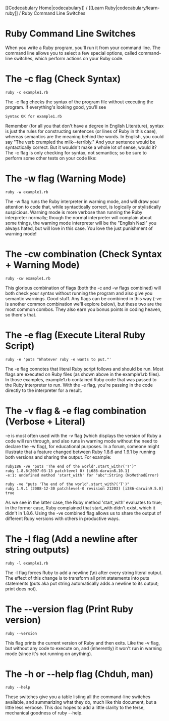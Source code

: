 [[Codecabulary Home|codecabulary]] / [[Learn Ruby|codecabulary/learn-ruby]] / Ruby Command Line Switches

Ruby Command Line Switches
========================
When you write a Ruby program, you'll run it from your command line. The command line allows you to select a few special options, called command-line switches, which perform actions on your Ruby code.

The -c flag (Check Syntax)
========================
```
ruby -c example1.rb
```
The -c flag checks the syntax of the program file without executing the program. If everything's looking good, you'll see

```
Syntax OK for example1.rb
```

Remember (for all you that don't have a degree in English Literature), syntax is just the rules for constructing sentences (or lines of Ruby in this case), whereas semantics are the meaning behind the words. In English, you could say "The verb crumpled the milk--terribly." And your sentence would be syntactically correct. But it wouldn't make a whole lot of sense, would it? The -c flag is only checking for syntax, not semantics; so be sure to perform some other tests on your code like:

The -w flag (Warning Mode)
========================
```
ruby -w example1.rb
```

The -w flag runs the Ruby interpreter in warning mode, and will draw your attention to code that, while syntactically correct, is logically or stylistically suspicious. Warning mode is more verbose than running the Ruby interpreter normally; though the normal interpreter will complain about some things, the warning mode interpreter will be the "English Nazi" you always hated, but will love in this case. You love the just punishment of warning mode!

The -cw combination (Check Syntax + Warning Mode)
========================
```
ruby -cw example1.rb
```

This glorious combination of flags (both the -c and -w flags combined) will both check your syntax without running the program and also give you semantic warnings. Good stuff. Any flags can be combined in this way (-ve is another common combination we'll explore below), but these two are the most common combos. They also earn you bonus points in coding heaven, so there's that.

The -e flag (Execute Literal Ruby Script)
========================
```
ruby -e 'puts "Whatever ruby -e wants to put."'
```

The -e flag connotes that literal Ruby script follows and should be run. Most flags are executed on Ruby files (as shown above in the example1.rb files). In those examples, example1.rb contained Ruby code that was passed to the Ruby interpreter to run. With the -e flag, you're passing in the code directly to the interpreter for a result.

The -v flag & -e flag combination (Verbose + Literal)
========================
-e is most often used with the -v flag (which displays the version of Ruby a code will run through, and also runs in warning mode without the need to declare the -w flag), for educational purposes. In a forum, someone might illustrate that a feature changed between Ruby 1.8.6 and 1.9.1 by running both versions and sharing the output. For example:

```
ruby186 -ve "puts 'The end of the world'.start_with?('T')"
ruby 1.8.6(2007-03-13 patchlevel 0) [i686-darwin8.10.1]
-e:1: undefined method 'start_with' for "abc":String (NoMethodError)

ruby -ve "puts 'The end of the world'.start_with?('T')"
ruby 1.9.1 (2008-12-30 patchlevel-0 revision 21203) [i386-darwin9.5.0]
true
```

As we see in the latter case, the Ruby method 'start_with' evaluates to true; in the former case, Ruby complained that start_with didn't exist, which it didn't in 1.8.6. Using the -ve combined flag allows us to share the output of different Ruby versions with others in productive ways.

The -l flag (Add a newline after string outputs)
========================
```
ruby -l example1.rb
```

The -l flag forces Ruby to add a newline (\n) after every string literal output. The effect of this change is to transform all print statements into puts statements (puts aka put string automatically adds a newline to its output; print does not).

The --version flag (Print Ruby version)
========================
```
ruby --version
```

This flag prints the current version of Ruby and then exits. Like the -v flag, but without any code to execute on, and (inherently) it won't run in warning mode (since it's not running on anything).

The -h or --help flag (Chduh, man)
========================
```
ruby --help
```

These switches give you a table listing all the command-line switches available, and summarizing what they do, much like this document, but a little less verbose. This doc hopes to add a little clarity to the terse, mechanical goodness of ruby --help.
